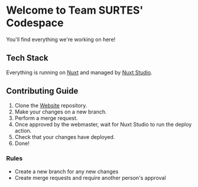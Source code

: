 # Welcome to Team SURTES' Codespace
You'll find everything we're working on here!

## Tech Stack
Everything is running on [Nuxt](https://nuxt.com) and managed by [Nuxt Studio](https://nuxt.studio).

## Contributing Guide
1. Clone the [Website](https://github.com/Team-Surtes/Website) repository.
2. Make your changes on a new branch.
3. Perform a merge request.
4. Once approved by the webmaster, wait for Nuxt Studio to run the deploy action.
5. Check that your changes have deployed.
6. Done!

### Rules
- Create a new branch for any new changes
- Create merge requests and require another person's approval
